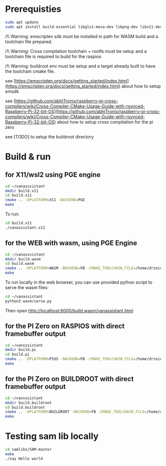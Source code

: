 # Prerequisties

```bash
sudo apt update
sudo apt install build-essential libglu1-mesa-dev libpng-dev libx11-dev libpng-dev
```

/!\ Warning: emscripten sdk must be installed in path for WASM build and a toolchain file prepared.

/!\ Warning: Cross compilation toolchain + rootfs must be setup and a toolchain file is required to build for the raspios

/!\ Warning: buildroot env must be setup and a target already built to have the toolchain cmake file.

see [https://emscripten.org/docs/getting_started/index.html](https://emscripten.org/docs/getting_started/index.html) about how to setup emsdk

see [https://github.com/abhiTronix/raspberry-pi-cross-compilers/wiki/Cross-Compiler-CMake-Usage-Guide-with-rsynced-Raspberry-Pi-32-bit-OS](https://github.com/abhiTronix/raspberry-pi-cross-compilers/wiki/Cross-Compiler-CMake-Usage-Guide-with-rsynced-Raspberry-Pi-32-bit-OS) about how to setup cross compilation for the pi zero

see [TODO] to setup the buildroot directory

# Build & run

## for X11/wsl2 using PGE engine

 ```bash
cd ~/vanasssistant
mkdir build.x11
cd build.x11
cmake .. -DPLATFORM=X11 -BACKEND=PGE
make
```

To run:

```bash
cd build.x11
./vanassistant.x11
```

## for the WEB with wasm, using PGE Engine

```bash
cd ~/vanasssistant
mkdir build.wasm
cd build.wasm
cmake .. -DPLATFORM=WASM -BACKEND=FB -CMAKE_TOOLCHAIN_FILE=/home/drzoid/cmake/toolchains/emscripten.cmake
make 
```

To run locally in the web browser, you can use provided python script to serve the wasm files:

```bash
cd ~/vanassistant
python3 wasm/serve.py
```

Then open [http://localhost:8000/build.wasm/vanassistant.html](http://localhost:8000/build.wasm/vanassistant.html)

## for the PI Zero on RASPIOS with direct framebuffer output

```bash
cd ~/vansssistant
mkdir build.pi
cd build.pi
cmake .. -DPLATFORM=PIOS -BACKEND=FB -CMAKE_TOOLCHAIN_FILE=/home/drzoid/cmake/toolchains/crosspigcc.cmake
make
```

## for the PI Zero on BUILDROOT with direct framebuffer output

```bash
cd ~/vansssistant
mkdir build.buildroot
cd build.buildroot
cmake .. -DPLATFORM=BUILDROOT -BACKEND=FB -CMAKE_TOOLCHAIN_FILE=/home/drzoid/rpi-zero-minimal-buildroot/build_workdir/host/share/buildroot/toolchainfile.cmake
make
```

# Testing sam lib locally

```bash
cd samlibs/SAM-master
make
./say Hello world
```